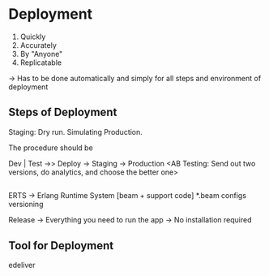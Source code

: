# Deployment

1. Quickly
2. Accurately
3. By "Anyone"
4. Replicatable

-> Has to be done automatically and simply for all steps and environment of deployment

## Steps of Deployment
Staging: Dry run. Simulating Production.

The procedure should be

Dev | Test ->> Deploy -> Staging -> Production
<AB Testing: Send out two versions, do analytics, and choose the better one>

## 

ERTS -> Erlang Runtime System [beam + support code]
*.beam
configs
versioning

Release -> Everything you need to run the app
-> No installation required

## Tool for Deployment
edeliver

## 